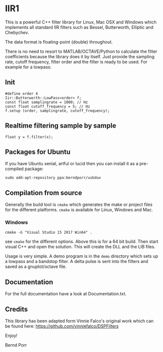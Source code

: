 # IIR1

This is a powerful C++ filter library for Linux, Mac OSX
and Windows which implements all standard IIR filters such as
Bessel, Butterworth, Elliptic and Chebychev.

The data format is floating-point (double) throughout.

There is no need to resort to MATLAB/OCTAVE/Python to calculate
the filter coefficients because the library does it
by itself. Just provide the sampling rate, cutoff
frequency, filter order and the filter is
ready to be used. For example for a lowpass:

## Init
```
#define order 4
Iir::Butterworth::LowPass<order> f;
const float samplingrate = 1000; // Hz
const float cutoff_frequency = 5; // Hz
f.setup (order, samplingrate, cutoff_frequency);
```
       
## Realtime filtering sample by sample
```
float y = f.filter(x);
```

## Packages for Ubuntu

If you have Ubuntu xenial, artful or lucid then you can
install it as a pre-compiled package:

```
sudo add-apt-repository ppa:berndporr/usbdux
```

## Compilation from source

Generally the build tool is `cmake` which generates the make or project
files for the different platforms. `cmake` is available for Linux, Windows
and Mac.

### Windows

```
cmake -G "Visual Studio 15 2017 Win64" .
```

see `cmake` for the different options. Above this is for a 64 bit build.
Then start visual C++ and open the solution. This will create
the DLL and the LIB files.

Usage is very simple. A demo program is in the `demo` directory which
sets up a lowpass and a bandstop filter. A delta pulse is sent into
the filters and saved as a gnuplot/octave file.

## Documentation

For the full documentation have a look at Documentation.txt.

## Credits

This library has been adapted form Vinnie Falco's
original work which can be found here:
https://github.com/vinniefalco/DSPFilters

Enjoy!

Bernd Porr
